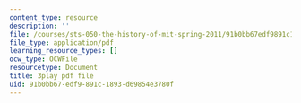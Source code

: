 ```yaml
---
content_type: resource
description: ''
file: /courses/sts-050-the-history-of-mit-spring-2011/91b0bb67edf9891c1893d69854e3780f_ZL0yOsnLDsQ.pdf
file_type: application/pdf
learning_resource_types: []
ocw_type: OCWFile
resourcetype: Document
title: 3play pdf file
uid: 91b0bb67-edf9-891c-1893-d69854e3780f
---
```

